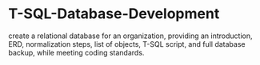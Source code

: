 # T-SQL-Database-Development

create a relational database for an organization, providing an introduction, ERD, normalization steps, list of objects, T-SQL script, and full database backup, while meeting coding standards.
